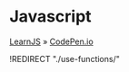 # Javascript
[LearnJS](../../../README.md) » [CodePen.io](../README.md)

!REDIRECT "./use-functions/"
